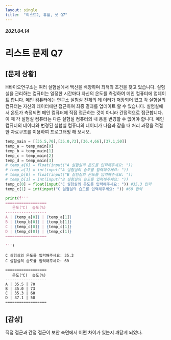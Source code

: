 ```yaml
---
layout: single
title:  "리스트2, 튜플, 셋 Q7"
---
```


##### 2021.04.14

# 리스트 문제 Q7
## [문제 상황]  
 H바이오연구소는 여러 실험실에서 백신을 배양하며 최적의 조건을 찾고 있습니다. 실험실을 관리하는 컴퓨터는 일정한 시간마다 자신의 온도를 측정하여 메인 컴퓨터에 업데이트 합니다. 메인 컴퓨터에는 연구소 실험실 전체의 데 
이터가 저장되어 있고 각 실험실의 컴퓨터는 자신의 데이터에만 접근하여 최종 결과를 업데이트 할 수 있습니다. 
실험실에서 온도가 측정되면 메인 컴퓨터에 직접 접근하는 것이 아니라 간접적으로 접근합니다. 이 때 각 실험실 컴퓨터는 다른 실험실 컴퓨터의 내 용을 변경할 수 없어야 합니다. 
메인 컴퓨터의 데이터와 변경된 실험실 컴퓨터의 데이터가 다음과 같을 때 처리 과정을 적절한 자료구조를 이용하여 프로그래밍 해 보시오.  



```python
temp_main = [[35.5,70],[35.0,73],[36.4,66],[37.1,50]]
temp_a = temp_main[0]
temp_b = temp_main[1]
temp_c = temp_main[2]
temp_d = temp_main[3]
# temp_a[0] = float(input("A 실험실의 온도를 입력해주세요: ")) 
# temp_a[1] = int(input("A 실험실의 습도를 입력해주세요: ")) 
# temp_b[0] = float(input("B 실험실의 온도를 입력해주세요: ")) 
# temp_b[1] = int(input("B 실험실의 습도를 입력해주세요: ")) 
temp_c[0] = float(input("C 실험실의 온도를 입력해주세요: ")) #35.3 입력
temp_c[1] = int(input("C 실험실의 습도를 입력해주세요: ")) #60 입력

print(f'''
==================
   온도(℃)  습도(%)
------------------
A | {temp_a[0]} | {temp_a[1]}
B | {temp_b[0]} | {temp_b[1]}
C | {temp_c[0]} | {temp_c[1]}
D | {temp_d[0]} | {temp_d[1]}
==================

''')
```

    C 실험실의 온도를 입력해주세요: 35.3
    C 실험실의 습도를 입력해주세요: 60
    
    ==================
       온도(℃)  습도(%)
    ------------------
    A | 35.5 | 70
    B | 35.0 | 73
    C | 35.3 | 60
    D | 37.1 | 50
    ==================

## [감상]
직접 접근과 간접 접근이 보안 측면에서 어떤 차이가 있는지 깨닫게 되었다.
